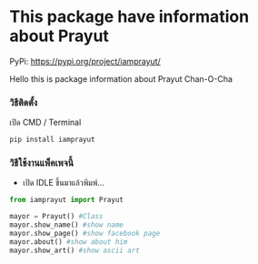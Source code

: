 # This package have information about Prayut
PyPi: https://pypi.org/project/iamprayut/

Hello this is package information about Prayut Chan-O-Cha

### วิธีติดตั้ง

เปิด CMD / Terminal

```python
pip install iamprayut
```

### วิธีใช้งานแพ็คเพจนี้

- เปิด IDLE ขึ้นมาแล้วพิมพ์...

```python
from iamprayut import Prayut

mayor = Prayut() #Class
mayor.show_name() #show name
mayor.show_page() #show facebook page
mayor.about() #show about him
mayor.show_art() #show ascii art
